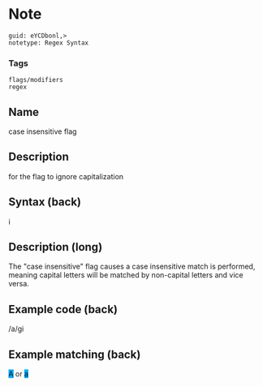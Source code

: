 # Note
```
guid: eYCDbonl,>
notetype: Regex Syntax
```

### Tags
```
flags/modifiers
regex
```

## Name
case insensitive flag

## Description
for the flag to ignore capitalization

## Syntax (back)
<div>
  i
</div>

## Description (long)
<div>
  <div>
    <div>
      The "case insensitive" flag causes a case insensitive match
      is performed, meaning capital letters will be matched by
      non-capital letters and vice versa.
    </div>
  </div>
</div>

## Example code (back)
<div>
  /a/gi
</div>

## Example matching (back)
<span style="background-color: rgb(0, 170, 255);">A</span> or
<span style="background-color: rgb(0, 170, 255);">a</span>
